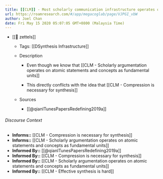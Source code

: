 ```yaml
---
title: [[CLM]] - Most scholarly communication infrastructure operates on the document as the base unit
url: https://roamresearch.com/#/app/megacoglab/page/VJPGI_vbW
author: Joel Chan
date: Fri May 15 2020 05:07:05 GMT+0800 (Malaysia Time)
---
```


- [[🌲 zettels]]

    - Tags: [[DSynthesis Infrastructure]]

    - Description

        - Even though we know that [[CLM - Scholarly argumentation operates on atomic statements and concepts as fundamental units]]

        - This directly conflicts with the idea that [[CLM - Compression is necessary for synthesis]]

    - Sources

        - [[@qianITunesPapersRedefining2019a]]

###### Discourse Context

- **Informs::** [[CLM - Compression is necessary for synthesis]]
- **Informs::** [[CLM - Scholarly argumentation operates on atomic statements and concepts as fundamental units]]
- **Informed By::** [[@qianITunesPapersRedefining2019a]]
- **Informed By::** [[CLM - Compression is necessary for synthesis]]
- **Informed By::** [[CLM - Scholarly argumentation operates on atomic statements and concepts as fundamental units]]
- **Informed By::** [[CLM - Effective synthesis is hard]]
